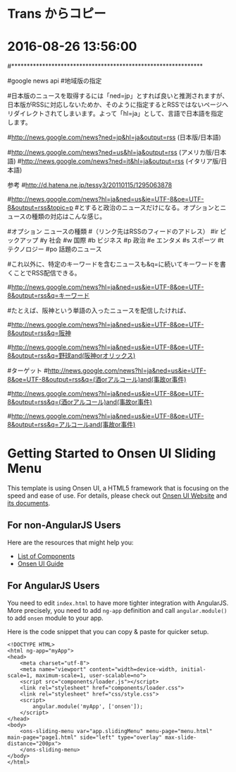# Trans からコピー
# 2016-08-26 13:56:00
#**************************************************************

#google news api
#地域版の指定

#日本版のニュースを取得するには「ned=jp」とすれば良いと推測されますが、日本版がRSSに対応しないためか、そのように指定するとRSSではないページへリダイレクトされてしまいます。よって「hl=ja」として、言語で日本語を指定します。

#http://news.google.com/news?ned=jp&hl=ja&output=rss (日本版/日本語)

#http://news.google.com/news?ned=us&hl=ja&output=rss (アメリカ版/日本語)
#http://news.google.com/news?ned=it&hl=ja&output=rss (イタリア版/日本語)

参考
#http://d.hatena.ne.jp/tessy3/20110115/1295063878

#http://news.google.com/news?hl=ja&ned=us&ie=UTF-8&oe=UTF-8&output=rss&topic=p
#とすると政治のニュースだけになる。オプションとニュースの種類の対応はこんな感じ。


#オプション    ニュースの種類
#（リンク先はRSSのフィードのアドレス）
#ir	ピックアップ
#y	社会
#w	国際
#b	ビジネス
#p	政治
#e	エンタメ
#s	スポーツ
#t	テクノロジー
#po	話題のニュース

#これ以外に、特定のキーワードを含むニュースも&q=に続いてキーワードを書くことでRSS配信できる。

#http://news.google.com/news?hl=ja&ned=us&ie=UTF-8&oe=UTF-8&output=rss&q=キーワード

#たとえば、阪神という単語の入ったニュースを配信したければ、

#http://news.google.com/news?hl=ja&ned=us&ie=UTF-8&oe=UTF-8&output=rss&q=阪神


#http://news.google.com/news?hl=ja&ned=us&ie=UTF-8&oe=UTF-8&output=rss&q=野球and(阪神orオリックス)


#ターゲット
#http://news.google.com/news?hl=ja&ned=us&ie=UTF-8&oe=UTF-8&output=rss&q=(酒orアルコール)and(事故or事件)


#http://news.google.com/news?hl=ja&ned=us&ie=UTF-8&oe=UTF-8&output=rss&q=(酒orアルコール)and(事故or事件)

#http://news.google.com/news?hl=ja&ned=us&ie=UTF-8&oe=UTF-8&output=rss&q=アルコールand(事故or事件)









# Getting Started to Onsen UI Sliding Menu


This template is using Onsen UI, a HTML5 framework that is focusing on the speed and ease of use.
For details, please check out [Onsen UI Website](http://onsenui.io) and [its documents](http://onsenui.io/guide/overview.html).

## For non-AngularJS Users

Here are the resources that might help you:

- [List of Components](http://onsenui.io/guide/components.html)
- [Onsen UI Guide](http://onsenui.io/guide/overview.html)

## For AngularJS Users

You need to edit `index.html` to have more tighter integration with AngularJS. More precisely, you need to add `ng-app` definition and call `angular.module()` to add `onsen` module to your app.

Here is the code snippet that you can copy & paste for quicker setup.

```
<!DOCTYPE HTML>
<html ng-app="myApp">
<head>
    <meta charset="utf-8">
    <meta name="viewport" content="width=device-width, initial-scale=1, maximum-scale=1, user-scalable=no">
    <script src="components/loader.js"></script>
    <link rel="stylesheet" href="components/loader.css">
    <link rel="stylesheet" href="css/style.css">
    <script>
        angular.module('myApp', ['onsen']);
    </script>
</head>
<body>
    <ons-sliding-menu var="app.slidingMenu" menu-page="menu.html" main-page="page1.html" side="left" type="overlay" max-slide-distance="200px">
    </ons-sliding-menu>
</body>
</html>
```
